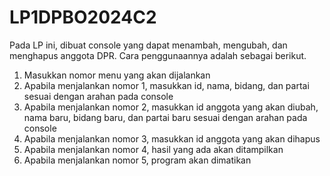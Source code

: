 # LP1DPBO2024C2
Pada LP ini, dibuat console yang dapat menambah, mengubah, dan menghapus anggota DPR. Cara penggunaannya adalah sebagai berikut.
1. Masukkan nomor menu yang akan dijalankan
2. Apabila menjalankan nomor 1, masukkan id, nama, bidang, dan partai sesuai dengan arahan pada console
3. Apabila menjalankan nomor 2, masukkan  id anggota yang akan diubah, nama baru, bidang baru, dan partai baru sesuai dengan arahan pada console
4. Apabila menjalankan nomor 3, masukkan id anggota yang akan dihapus
5. Apabila menjalankan nomor 4, hasil yang ada akan ditampilkan
6. Apabila menjalankan nomor 5, program akan dimatikan

